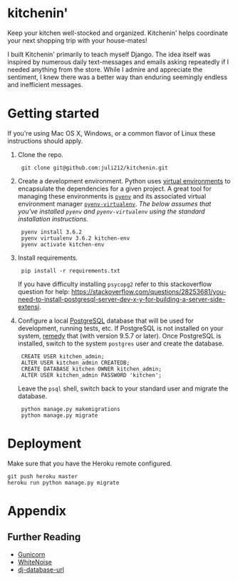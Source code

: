 # kitchenin'

Keep your kitchen well-stocked and organized. Kitchenin' helps coordinate your next shopping trip with your house-mates!

I built Kitchenin' primarily to teach myself Django. The idea itself was inspired by numerous daily text-messages and emails asking repeatedly if I needed anything from the store. While I admire and appreciate the sentiment, I knew there was a better way than enduring seemingly endless and inefficient messages.

# Getting started

If you're using Mac OS X, Windows, or a common flavor of Linux these instructions should apply.

1. Clone the repo.

        git clone git@github.com:juli212/kitchenin.git

2. Create a development environment. Python uses [virtual environments](http://docs.python-guide.org/en/latest/dev/virtualenvs/) to encapsulate the dependencies for a given project. A great tool for managing these environments is [`pyenv`](https://github.com/pyenv/pyenv) and its associated virtual environment manager [`pyenv-virtualenv`](https://github.com/pyenv/pyenv-virtualenv). *The below assumes that you've installed `pyenv` and `pyenv-virtualenv` using the standard installation instructions.*

        pyenv install 3.6.2
        pyenv virtualenv 3.6.2 kitchen-env
        pyenv activate kitchen-env

3. Install requirements.
       
        pip install -r requirements.txt

    If you have difficulty installing `psycopg2` refer to this stackoverflow question for help: https://stackoverflow.com/questions/28253681/you-need-to-install-postgresql-server-dev-x-y-for-building-a-server-side-extensi.

4. Configure a local [PostgreSQL](https://www.postgresql.org/) database that will be used for development, running tests, etc. If PostgreSQL is not installed on your system, [remedy](https://www.postgresql.org/download/) that (with version 9.5.7 or later). Once PostgreSQL is installed, switch to the system `postgres` user and create the database.

        CREATE USER kitchen_admin;
        ALTER USER kitchen_admin CREATEDB;
        CREATE DATABASE kitchen OWNER kitchen_admin;
        ALTER USER kitchen_admin PASSWORD 'kitchen';

    Leave the `psql` shell, switch back to your standard user and migrate the database.

        python manage.py makemigrations
        python manage.py migrate

# Deployment

Make sure that you have the Heroku remote configured.

    git push heroku master
    heroku run python manage.py migrate

# Appendix

## Further Reading

- [Gunicorn](https://warehouse.python.org/project/gunicorn/)
- [WhiteNoise](https://warehouse.python.org/project/whitenoise/)
- [dj-database-url](https://warehouse.python.org/project/dj-database-url/)
